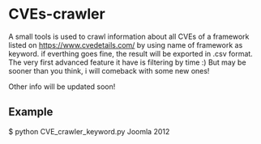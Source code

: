 # CVEs-crawler
A small tools is used to crawl information about all CVEs of a framework listed on https://www.cvedetails.com/ by using name of framework as keyword. if everthing goes fine, the result will be exported in .csv format. The very first advanced feature it have is filtering by time :) But may be sooner than you think, i will comeback with some new ones!

Other info will be updated soon!
##  Example
$ python CVE_crawler_keyword.py Joomla 2012
